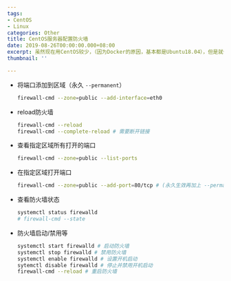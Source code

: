 ```yaml
---
tags:
- CentOS
- Linux
categories: Other
title: CentOS服务器配置防火墙
date: 2019-08-26T00:00:00.000+08:00
excerpt: 虽然现在用CentOS较少，（因为Docker的原因，基本都是Ubuntu18.04），但是就作为CheatSheet保留在此吧
thumbnail: ''

---
```

- 将端口添加到区域（永久 `--permanent`）
    ```bash
    firewall-cmd --zone=public --add-interface=eth0
    ```

- reload防火墙
    ```bash
    firewall-cmd --reload
    firewall-cmd --complete-reload # 需要断开链接
    ```
    
- 查看指定区域所有打开的端口
    ```bash
    firewall-cmd --zone=public --list-ports
    ```
    
- 在指定区域打开端口
    ```bash
    firewall-cmd --zone=public --add-port=80/tcp # (永久生效再加上 --permanent, udp设置同理)
    ```
    
- 查看防火墙状态
    ```bash
    systemctl status firewalld
    # firewall-cmd --state
    ```
    
- 防火墙启动/禁用等
    ```bash
    systemctl start firewalld # 启动防火墙
    systemctl stop firewalld # 禁用防火墙
    systemctl enable firewalld # 设置开机启动
    sytemctl disable firewalld # 停止并禁用开机启动
    firewall-cmd --reload # 重启防火墙
    ```
